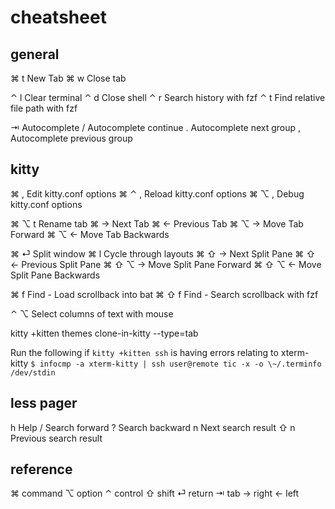 # cheatsheet

## general

⌘ t     New Tab                                 ⌘ w     Close tab

⌃ l     Clear terminal                          ⌃ d     Close shell
⌃ r     Search history with fzf                 ⌃ t     Find relative file path with fzf

⇥       Autocomplete                            /       Autocomplete continue
.       Autocomplete next group                 ,       Autocomplete previous group

## kitty

⌘ ,     Edit kitty.conf options                 ⌘ ⌃ ,   Reload kitty.conf options
⌘ ⌥ ,   Debug kitty.conf options

⌘ ⌥ t   Rename tab
⌘ →     Next Tab                                ⌘ ←     Previous Tab
⌘ ⌥ →   Move Tab Forward                        ⌘ ⌥ ←   Move Tab Backwards

⌘ ⏎     Split window                            ⌘ l     Cycle through layouts
⌘ ⇧ →   Next Split Pane                         ⌘ ⇧ ←   Previous Split Pane
⌘ ⇧ ⌥ → Move Split Pane Forward                 ⌘ ⇧ ⌥ ← Move Split Pane Backwards

⌘ f     Find - Load scrollback into bat         ⌘ ⇧ f   Find - Search scrollback with fzf

⌃ ⌥     Select columns of text with mouse

kitty +kitten themes
clone-in-kitty --type=tab

Run the following if `kitty +kitten ssh` is having errors relating to xterm-kitty
`$ infocmp -a xterm-kitty | ssh user@remote tic -x -o \~/.terminfo /dev/stdin`

## less pager

h       Help
/       Search forward                          ?       Search backward
n       Next search result                      ⇧ n     Previous search result

## reference

⌘ command   ⌥ option    ⌃ control   ⇧ shift
⏎ return    ⇥ tab       → right     ← left
